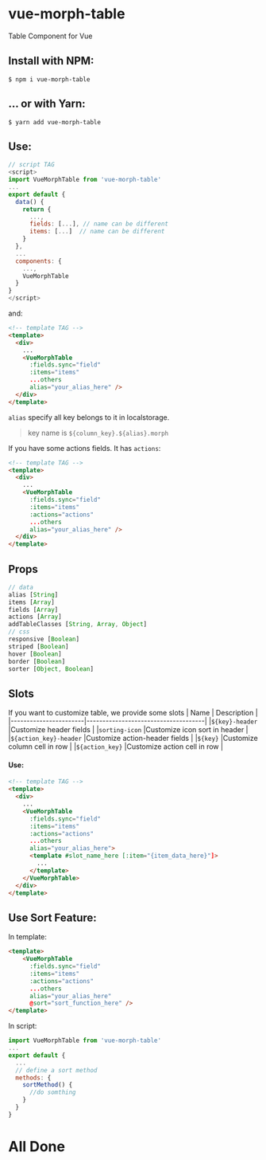 # vue-morph-table

Table Component for Vue

## Install with NPM:
```shell
$ npm i vue-morph-table
```
## ... or with Yarn:
```shell
$ yarn add vue-morph-table
```

## Use:
```javascript
// script TAG
<script>
import VueMorphTable from 'vue-morph-table'
...
export default {
  data() {
    return {
      ...,
      fields: [...], // name can be different
      items: [...]  // name can be different
    }
  },
  ...
  components: {
    ...,
    VueMorphTable
  }
}
</script>
```
and:
```html
<!-- template TAG -->
<template>
  <div>
    ...
    <VueMorphTable
      :fields.sync="field"
      :items="items"
      ...others
      alias="your_alias_here" />
  </div>
</template>
```
```alias``` specify all key belongs to it in localstorage.

> key name is ```${column_key}.${alias}.morph```

If you have some actions fields. It has ```actions```:
```html
<!-- template TAG -->
<template>
  <div>
    ...
    <VueMorphTable
      :fields.sync="field"
      :items="items"
      :actions="actions"
      ...others
      alias="your_alias_here" />
  </div>
</template>
```

## Props
```javascript
// data
alias [String]
items [Array]
fields [Array]
actions [Array]
addTableClasses [String, Array, Object]
// css
responsive [Boolean]
striped [Boolean]
hover [Boolean]
border [Boolean]
sorter [Object, Boolean]
```

## Slots
If you want to customize table, we provide some slots
| Name                  | Description                         |
|-----------------------|-------------------------------------|
|`${key}-header`        |Customize header fields              |
|`sorting-icon`         |Customize icon sort in header        |
|`${action_key}-header` |Customize action-header fields       |
|`${key}`               |Customize column cell in row         |
|`${action_key}`        |Customize action cell in row         |

#### Use:
```html
<!-- template TAG -->
<template>
  <div>
    ...
    <VueMorphTable
      :fields.sync="field"
      :items="items"
      :actions="actions"
      ...others
      alias="your_alias_here">
      <template #slot_name_here [:item="{item_data_here}"]>
        ...
      </template>
    </VueMorphTable>
  </div>
</template>
```

## Use Sort Feature:

In template:
```html
<template>
    <VueMorphTable
      :fields.sync="field"
      :items="items"
      :actions="actions"
      ...others
      alias="your_alias_here"
      @sort="sort_function_here" />
</template>
```
In script:
```javascript
import VueMorphTable from 'vue-morph-table'
...
export default {
  ...
  // define a sort method
  methods: {
    sortMethod() {
      //do somthing
    }
  }
}
```

# All Done

